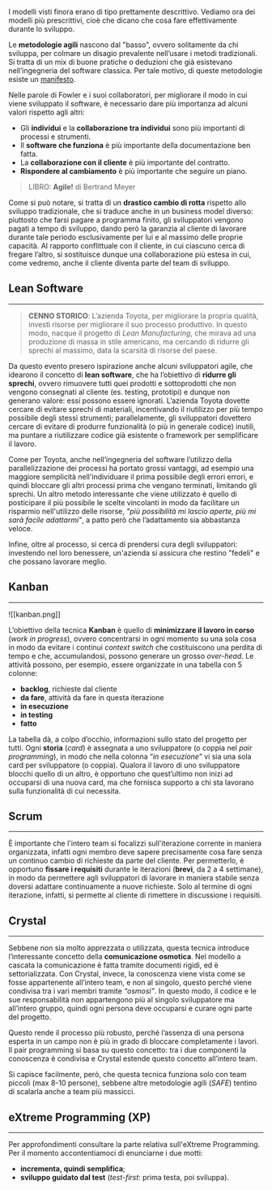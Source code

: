 I modelli visti finora erano di tipo prettamente descrittivo. Vediamo ora dei modelli più prescrittivi, cioè che dicano che cosa fare effettivamente durante lo sviluppo.

Le **metodologie agili** nascono dal "basso", ovvero solitamente da chi sviluppa, per colmare un disagio prevalente nell’usare i metodi tradizionali. Si tratta di un mix di buone pratiche o deduzioni che già esistevano nell’ingegneria del software classica. Per tale motivo, di queste metodologie esiste un [manifesto](https://agilemanifesto.org/iso/it/manifesto.html).

Nelle parole di Fowler e i suoi collaboratori, per migliorare il modo in cui viene sviluppato il software, è necessario dare più importanza ad alcuni valori rispetto agli altri:

- Gli **individui** e la **collaborazione tra individui** sono più importanti di processi e strumenti.
- Il **software che funziona** è più importante della documentazione ben fatta.
- La **collaborazione con il cliente** è più importante del contratto.
- **Rispondere al cambiamento** è più importante che seguire un piano.

> LIBRO: **Agile!** di Bertrand Meyer

Come si può notare, si tratta di un **drastico cambio di rotta** rispetto allo sviluppo tradizionale, che si traduce anche in un business model diverso: piuttosto che farsi pagare a programma finito, gli sviluppatori vengono pagati a tempo di sviluppo, dando però la garanzia al cliente di lavorare durante tale periodo esclusivamente per lui e al massimo delle proprie capacità.
Al rapporto conflittuale con il cliente, in cui ciascuno cerca di fregare l’altro, si sostituisce dunque una collaborazione più estesa in cui, come vedremo, anche il cliente diventa parte del team di sviluppo.

## Lean Software
---
> **CENNO STORICO**: L’azienda Toyota, per migliorare la propria qualità, investì risorse per migliorare il suo processo produttivo. In questo modo, nacque il progetto di _Lean Manufacturing_, che mirava ad una produzione di massa in stile americano, ma cercando di ridurre gli sprechi al massimo, data la scarsità di risorse del paese.

Da questo evento presero ispirazione anche alcuni sviluppatori agile, che idearono il concetto di **lean software**, che ha l’obiettivo di **ridurre gli sprechi**, ovvero rimuovere tutti quei prodotti e sottoprodotti che non vengono consegnati al cliente (es. testing, prototipi) e dunque non generano valore: essi possono essere ignorati.
L’azienda Toyota dovette cercare di evitare sprechi di materiali, incentivando il riutilizzo per più tempo possibile degli stessi strumenti; parallelamente, gli sviluppatori dovettero cercare di evitare di produrre funzionalità (o più in generale codice) inutili, ma puntare a riutilizzare codice già esistente o framework per semplificare il lavoro.

Come per Toyota, anche nell’ingegneria del software l’utilizzo della parallelizzazione dei processi ha portato grossi vantaggi, ad esempio una maggiore semplicità nell'individuare il prima possibile degli errori errori, e quindi bloccare gli altri processi prima che vengano terminati, limitando gli sprechi.
Un altro metodo interessante che viene utilizzato è quello di posticipare il più possibile le scelte vincolanti in modo da facilitare un risparmio nell'utilizzo delle risorse, *"più possibilità mi lascio aperte, più mi sarà facile adattarmi"*, a patto però che l’adattamento sia abbastanza veloce.

Infine, oltre al processo, si cerca di prendersi cura degli sviluppatori: investendo nel loro benessere, un'azienda si assicura che restino "fedeli" e che possano lavorare meglio.

## Kanban
---

![[kanban.png]]

L’obiettivo della tecnica **Kanban** è quello di **minimizzare il lavoro in corso** (*work in progress*), ovvero concentrarsi in ogni momento su una sola cosa in modo da evitare i continui _context switch_ che costituiscono una perdita di tempo e che, accumulandosi, possono generare un grosso *over-head*. 
Le attività possono, per esempio, essere organizzate in una tabella con 5 colonne:

- **backlog**, richieste dal cliente
- **da fare**, attività da fare in questa iterazione
- **in esecuzione**
- **in testing**
- **fatto**

La tabella dà, a colpo d’occhio, informazioni sullo stato del progetto per tutti.
Ogni **storia** (*card*) è assegnata a uno sviluppatore (o coppia nel _pair programming_), in modo che nella colonna “_in esecuzione_” vi sia una sola card per sviluppatore (o coppia).
Qualora il lavoro di uno sviluppatore blocchi quello di un altro, è opportuno che quest’ultimo non inizi ad occuparsi di una nuova card, ma che fornisca supporto a chi sta lavorano sulla funzionalità di cui necessita.

## Scrum
---
È importante che l'intero team si focalizzi sull'iterazione corrente in maniera organizzata, infatti ogni membro deve sapere precisamente cosa fare senza un continuo cambio di richieste da parte del cliente.
Per permetterlo, è opportuno **fissare i requisiti** durante le iterazioni (**brevi**, da 2 a 4 settimane), in modo da permettere agli sviluppatori di lavorare in maniera stabile senza doversi adattare continuamente a nuove richieste.
Solo al termine di ogni iterazione, infatti, si permette al cliente di rimettere in discussione i requisiti.

## Crystal
---
Sebbene non sia molto apprezzata o utilizzata, questa tecnica introduce l’interessante concetto della **comunicazione osmotica**.
Nel modello a cascata la comunicazione è fatta tramite documenti rigidi, ed è settorializzata. Con Crystal, invece, la conoscenza viene vista come se fosse appartenente all’intero team, e non al singolo, questo perché viene condivisa tra i vari membri tramite _“osmosi”_.
In questo modo, il codice e le sue responsabilità non appartengono più al singolo sviluppatore ma all’intero gruppo, quindi ogni persona deve occuparsi e curare ogni parte del progetto.

Questo rende il processo più robusto, perché l’assenza di una persona esperta in un campo non è più in grado di bloccare completamente i lavori. Il pair programming si basa su questo concetto: tra i due componenti la conoscenza è condivisa e Crystal estende questo concetto all’intero team.

Si capisce facilmente, però, che questa tecnica funziona solo con team piccoli (max 8-10 persone), sebbene altre metodologie agili (_SAFE_) tentino di scalarla anche a team più massicci.

## eXtreme Programming (XP)
---
Per approfondimenti consultare la parte relativa sull'eXtreme Programming.
Per il momento accontentiamoci di enunciarne i due motti:

- **incrementa, quindi semplifica**;
- **sviluppo guidato dal test** (_test-first_: prima testa, poi sviluppa).